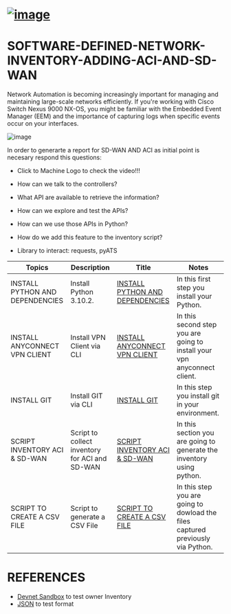 # [![image](https://user-images.githubusercontent.com/38144008/225514767-010fa633-9c2e-410a-9734-4fce1372d125.png)](https://youtu.be/7oDCBUMqTSY)

# SOFTWARE-DEFINED-NETWORK-INVENTORY-ADDING-ACI-AND-SD-WAN

Network Automation is becoming increasingly important for managing and maintaining large-scale networks efficiently. If you're working with Cisco Switch Nexus 9000 NX-OS, you might be familiar with the Embedded Event Manager (EEM) and the importance of capturing logs when specific events occur on your interfaces.

![image](https://user-images.githubusercontent.com/38144008/225774372-8e471382-1618-4de3-8496-5065fc0a6dc4.png)

In order to generarte a report for SD-WAN AND ACI as initial point is necesary respond this questions:

 
+ Click to Machine Logo to check the video!!! 

+ How can we talk to the controllers?
+ What API are available to retrieve the information?
+ How can we explore and test the APIs?
+ How can we use those APIs in Python?
+ How do we add this feature to the inventory script?


* Library to interact: requests, pyATS

|Topics|Description|Title|Notes|
|---|---|---|---|
| INSTALL PYTHON AND DEPENDENCIES | Install Python 3.10.2.  | [INSTALL PYTHON AND DEPENDENCIES](https://github.com/ERICK-ZABALA/BUILDING-A-TROUBLESHOOTING-ASSISTANT/blob/main/Readme/INSTALL_PYTHON_AND_DEPENDENCIES.md) | In this first step you install your Python. |
| INSTALL ANYCONNECT VPN CLIENT | Install VPN Client via CLI  | [INSTALL ANYCONNECT VPN CLIENT](https://github.com/ERICK-ZABALA/BUILDING-A-TROUBLESHOOTING-ASSISTANT/blob/main/Readme/INSTALL%20_VPN_CLIENT_ANYCONNECT.md) | In this second step you are going to install your vpn anyconnect client. |
| INSTALL GIT | Install GIT via CLI | [INSTALL GIT](https://github.com/ERICK-ZABALA/BUILDING-A-TROUBLESHOOTING-ASSISTANT/blob/main/Readme/INSTALL_GIT.md) | In this step you install git in your environment. |
| SCRIPT INVENTORY ACI & SD-WAN | Script to collect inventory for ACI and SD-WAN | [SCRIPT INVENTORY ACI & SD-WAN](https://github.com/ERICK-ZABALA/SOFTWARE-DEFINED-NETWORK-INVENTORY-ADDING-ACI-AND-SD-WAN/blob/main/Readme/SCRIPT_INVENTORY_ACI_%26_SD-WAN.md) | In this section you are going to generate the inventory using python. |
| SCRIPT TO CREATE A CSV FILE | Script to generate a CSV File | [SCRIPT TO CREATE A CSV FILE](https://github.com/ERICK-ZABALA/SOFTWARE-DEFINED-NETWORK-INVENTORY-ADDING-ACI-AND-SD-WAN/blob/main/Readme/SCRIPT_TO_CREATE_A_CSV_FILE.md) | In this step you are going to dowload the files captured previously via Python. |

# REFERENCES

+ [Devnet Sandbox](https://devnetsandbox.cisco.com/RM/Diagram/Index/43964e62-a13c-4929-bde7-a2f68ad6b27c?diagramType=Topology) to test owner Inventory
+ [JSON](https://jsonlint.com/) to test format
